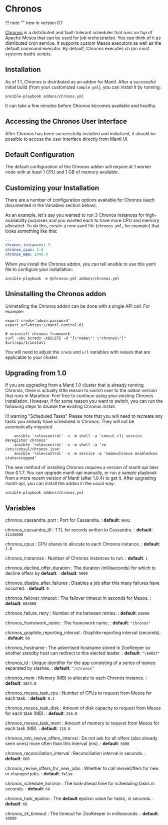 Chronos
=======

!!! note ""
    new in version 0.1

[Chronos](http://mesos.github.io/chronos/) is a distributed and
fault-tolerant scheduler that runs on top of Apache Mesos that can be
used for job orchestration. You can think of it as distributed cron
service. It supports custom Mesos executors as well as the default
command executor. By default, Chronos executes sh (on most systems bash)
scripts.

Installation
------------

As of 1.1, Chronos is distributed as an addon for Mantl. After a
successful initial build (from your customized `sample.yml`), you can
install it by running:

```shell
ansible-playbook addons/chronos.yml
```

It can take a few minutes before Chronos becomes available and healthy.

Accessing the Chronos User Interface
------------------------------------

After Chronos has been successfully installed and initialized, it should
be possible to access the user interface directly from Mantl UI.

Default Configuration
---------------------

The default configuration of the Chronos addon will require at 1 worker
node with at least 1 CPU and 1 GB of memory available.

Customizing your Installation
-----------------------------

There are a number of configuration options available for Chronos (each
documented in the Variables section below).

As an example, let's say you wanted to run 3 Chronos instances for
high-availability purposes and you wanted each to have more CPU and
memory allocated. To do this, create a new yaml file (`chronos.yml`, for
example) that looks something like this:

```yaml
---
chronos_instances: 3
chronos_cpus: 2.0
chronos_mem: 2048.0
```

When you install the Chronos addon, you can tell ansible to use this
yaml file to configure your installation:

```shell
ansible-playbook -e @chronos.yml addons/chronos.yml
```

Uninstalling the Chronos addon
------------------------------

Uninstalling the Chronos addon can be done with a single API call. For
example:

```shell
export creds='admin:password'
export url=https://mantl-control-01

# uninstall chronos framework
curl -sku $creds -XDELETE -d "{\"name\": \"chronos\"}" $url/api/1/install
```

You will need to adjust the `creds` and `url` variables with values that
are applicable to your cluster.

Upgrading from 1.0
------------------

If you are upgrading from a Mantl 1.0 cluster that is already running
Chronos, there is actually little reason to switch over to the addon
version that runs in Marathon. Feel free to continue using your existing
Chronos installation. However, if for some reason you want to switch,
you can run the following steps to disable the existing Chronos install.

!!! warning "Scheduled Tasks"
	Please note that you will need to recreate any tasks you already have
	scheduled in Chronos. They will not be automatically migrated.

		ansible 'role=control' -s -m shell -a 'consul-cli service-deregister chronos'
		ansible 'role=control' -s -m shell -a 'rm /etc/consul/chronos.json'
		ansible 'role=control' -s -m service -a 'name=chronos enabled=no state=stopped'

The new method of installing Chronos requires a version of mantl-api
later than 0.1.7. You can upgrade mantl-api manually, or run a sample
playbook from a more recent version of Mantl (after 1.0.4) to get it.
After upgrading mantl-api, you can install the addon in the usual way:

```shell
ansible-playbook addons/chronos.yml
```

Variables
---------

chronos\_cassandra\_port
:   Port for Cassandra.
:   **default**: `9042`

chronos\_cassandra\_ttl
:   TTL for records written to Cassandra.
:   **default**: `31536000`

chronos\_cpus
:   CPU shares to allocate to each Chronos instance.
:   **default**: `1.0`

chronos\_instances
:   Number of Chronos instances to run.
:   **default**: `1`

chronos\_decline\_offer\_duration
:   The duration (milliseconds) for which to decline offers by **default**.
:   **default**: `5000`

chronos\_disable\_after\_failures
:   Disables a job after this many failures have occurred.
:   **default**: `0`

chronos\_failover\_timeout
:   The failover timeout in seconds for Mesos.
:   **default**: `604800`

chronos\_failure\_retry
:   Number of ms between retries.
:   **default**: `60000`

chronos\_framework\_name
:   The framework name.
:   **default**: `"chronos"`

chronos\_graphite\_reporting\_interval
:   Graphite reporting interval (seconds).
:   **default**: `60`

chronos\_hostname
:   The advertised hostname stored in ZooKeeper so another standby host can redirect to this elected leader.
:   **default**: `"\$HOST"`

chronos\_id
:   Unique identifier for the app consisting of a series of names separated by slashes.
:   **default**: `"/chronos"`

chronos\_mem
:   Memory (MB) to allocate to each Chronos instance.
:   **default**: `1024.0`

chronos\_mesos\_task\_cpu
:   Number of CPUs to request from Mesos for each task.
:   **default**: `0.1`

chronos\_mesos\_task\_disk
:   Amount of disk capacity to request from Mesos for each task (MB).
:   **default**: `256.0`

chronos\_mesos\_task\_mem
:   Amount of memory to request from Mesos for each task (MB).
:   **default**: `128.0`

chronos\_min\_revive\_offers\_interval
:   Do not ask for all offers (also already seen ones) more often than this interval (ms).
:   **default**: `5000`

chronos\_reconciliation\_interval
:   Reconciliation interval in seconds.
:   **default**: `600`

chronos\_revive\_offers\_for\_new\_jobs
:   Whether to call reviveOffers for new or changed jobs.
:   **default**: `false`

chronos\_schedule\_horizon
:   The look-ahead time for scheduling tasks in seconds.
:   **default**: `60`

chronos\_task\_epsilon
:   The **default** epsilon value for tasks, in seconds.
:   **default**: `60`

chronos\_zk\_timeout
:   The timeout for ZooKeeper in milliseconds.
:   **default**: `10000`

